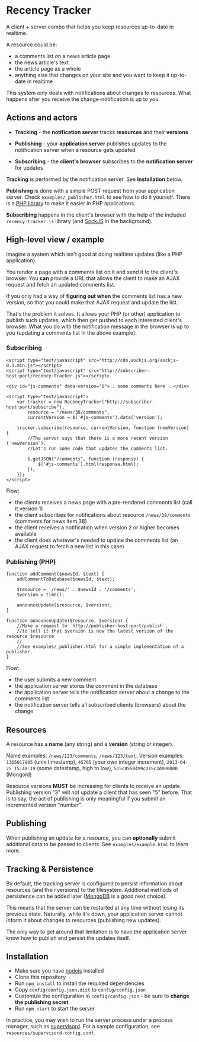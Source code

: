 Recency Tracker
===============

A client + server combo that helps you keep resources up-to-date in realtime.

A resource could be:
 * a comments list on a news article page
 * the news article's text
 * the article page as a whole
 * anything else that changes on your site and you want to keep it up-to-date in realtime

This system only deals with notifications about changes to resources.
What happens after you receive the change-notification is up to you.


Actions and actors
------------------

 * **Tracking** - the **notification server** tracks **resources** and their **versions**

 * **Publishing** - your **application server** publishes updates to the notification server when a resource gets updated

 * **Subscribing** - the **client's browser** subscribes to the **notification server** for updates


**Tracking** is performed by the notification server. See **Installation** below.

**Publishing** is done with a simple POST request from your application server. Check `examples/_publisher.html` to see how to do it yourself.
There is a [PHP library](https://github.com/spantaleev/recency-tracker-publisher-php) to make it easier in PHP applications.

**Subscribing** happens in the client's browser with the help of the included `recency-tracker.js` library (and [SockJS](http://sockjs.org/) in the background).


High-level view / example
-------------------------

Imagine a system which isn't good at doing realtime updates (like a PHP application).

You render a page with a comments list on it and send it to the client's browser.
You **can** provide a URL that allows the client to make an AJAX request and fetch an updated comments list.

If you only had a way of **figuring out when** the comments list has a new version, so that you could make that AJAX request and update the list.

That's the problem it solves.
It allows your PHP (or other) application to publish such updates, which then get pushed to each interested client's browser.
What you do with the notification message in the browser is up to you (updating a comments list in the above example).


### Subscribing

	<script type="text/javascript" src="http://cdn.sockjs.org/sockjs-0.3.min.js"></script>
	<script type="text/javascript" src="http://subscriber-host:port/recency-tracker.js"></script>

    <div id="js-comments" data-version="1">.. some comments here ..</div>

    <script type="text/javascript">
        var tracker = new RecencyTracker("http://subscriber-host:port/subscribe"),
            resource = "/news/38/comments",
            currentVersion = $('#js-comments').data('version');

        tracker.subscribe(resource, currentVersion, function (newVersion) {
            //The server says that there is a more recent version (`newVersion`).
            //Let's run some code that updates the comments list.

            $.getJSON("/comments", function (response) {
                $('#js-comments').html(response.html);
            });
        });
    </script>

Flow:
 * the clients receives a news page with a pre-rendered comments list (call it version 1)
 * the client subscribes for notifications about resource `/news/38/comments` (comments for news item 38)
 * the client receives a notification when version 2 or higher becomes available
 * the client does whatever's needed to update the comments list (an AJAX request to fetch a new list in this case)


### Publishing (PHP)

    function addComment($newsId, $text) {
        addCommentToDatabase($newsId, $text);

        $resource = '/news/' . $newsId . '/comments';
        $version = time();

        announceUpdate($resource, $version);
    }

    function announceUpdate($resource, $version) {
        //Make a request to `http://publisher-host:port/publish`,
        //to tell it that $version is now the latest version of the resource $resource
        //
        //See examples/_publisher.html for a simple implementation of a publisher.
    }

Flow:
 * the user submits a new comment
 * the application server stores the comment in the database
 * the application server tells the notification server about a change to the comments list
 * the notification server tells all subscribed clients (browsers) about the change


Resources
---------

A resource has a **name** (any string) and a **version** (string or integer).

Name examples: `/news/123/comments`, `/news/123/text`.
Version examples: `1365017905` (unix timestamp), `45765` (your own integer increment), `2013-04-25 15:48:19` (some datestamp, high to low), `515c8559499c215c3d000000` (MongoId)

Resource versions **MUST** be increasing for clients to receive an update.
Publishing version "3" will not update a client that has seen "5" before.
That is to say, the act of publishing is only meaningful if you submit an incremented version "number".


Publishing
----------

When publishing an update for a resource, you can **optionally** submit additional data to be passed to clients.
See `examples/example.html` to learn more.


Tracking & Persistence
----------------------

By default, the tracking server is configured to persist information about resources (and their versions) to the filesystem.
Additional methods of persistence can be added later ([MongoDB](http://mongodb.org/) is a good next choice).

This means that the server can be restarted at any time without losing its previous state.
Naturally, while it's down, your application server cannot inform it about changes to resources (publishing new updates).

The only way to get around that limitation is to have the application server know how to publish and persist the updates itself.


Installation
------------

 * Make sure you have [nodejs](http://nodejs.org/) installed
 * Clone this repository
 * Run `npm install` to install the required dependencies
 * Copy `config/config.json.dist` to `config/config.json`
 * Customize the configuration in `config/config.json` - be sure to **change the publishing secret**
 * Run `npm start` to start the server

In practice, you may wish to run the server process under a process manager, such as [supervisord](http://supervisord.org/).
For a sample configuration, see `resources/supervisord-config.conf`.
